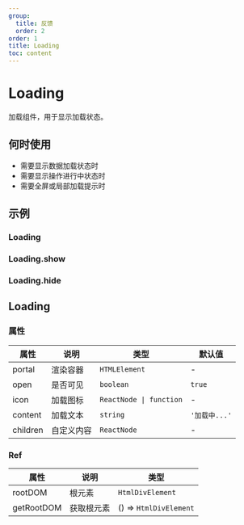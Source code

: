 ```yaml
---
group:
  title: 反馈
  order: 2
order: 1
title: Loading
toc: content
---
```


# Loading

加载组件，用于显示加载状态。

## 何时使用

- 需要显示数据加载状态时
- 需要显示操作进行中状态时
- 需要全屏或局部加载提示时

## 示例

### Loading

<code src="./demos/Loading/index.jsx"></code>

### Loading.show

<code src="./demos/show/index.jsx"></code>

### Loading.hide

<code src="./demos/hide/index.jsx"></code>

## Loading

### 属性

| 属性     | 说明       | 类型                    | 默认值        |
| -------- | ---------- | ----------------------- | ------------- |
| portal   | 渲染容器   | `HTMLElement`           | -             |
| open     | 是否可见   | `boolean`               | `true`        |
| icon     | 加载图标   | `ReactNode \| function` | -             |
| content  | 加载文本   | `string`                | `'加载中...'` |
| children | 自定义内容 | `ReactNode`             | -             |

### Ref

| 属性       | 说明       | 类型                   |
| ---------- | ---------- | ---------------------- |
| rootDOM    | 根元素     | `HtmlDivElement`       |
| getRootDOM | 获取根元素 | () => `HtmlDivElement` |
